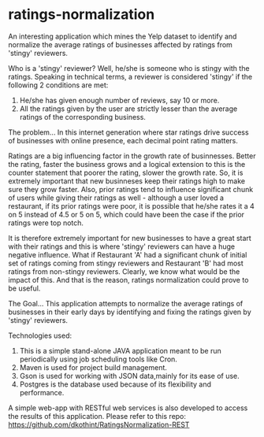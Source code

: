 # ratings-normalization
An interesting application which mines the Yelp dataset to identify and normalize the average ratings of businesses affected by ratings from 'stingy' reviewers.

Who is a 'stingy' reviewer? 
Well, he/she is someone who is stingy with the ratings. Speaking in technical terms, a reviewer is considered 'stingy' if the following 2 conditions are met:
1. He/she has given enough number of reviews, say 10 or more.
2. All the ratings given by the user are strictly lesser than the average ratings of the corresponding business.

The problem...
In this internet generation where star ratings drive success of businesses with online presence, each decimal point rating matters.   

Ratings are a big influencing factor in the growth rate of businnesses. Better the rating, faster the business grows and a logical extension to this is the counter statement that poorer the rating, slower the growth rate. So, it is extremely important that new businneses keep their ratings high to make sure they grow faster. 
Also, prior ratings tend to influence significant chunk of users while giving their ratings as well - although a user loved a restaurant, if its prior ratings were poor, it is possible that he/she rates it a 4 on 5 instead of 4.5 or 5 on 5, which could have been the case if the prior ratings were top notch. 

It is therefore extremely important for new businesses to have a great start with their ratings and this is where 'stingy' reviewers can have a huge negative influence. What if Restaurant 'A' had a significant chunk of initial set of ratings coming from stingy reviewers and Restaurant 'B' had most ratings from non-stingy reviewers. Clearly, we know what would be the impact of this. And that is the reason, ratings normalization could prove to be useful. 

The Goal...
This application attempts to normalize the average ratings of businesses in their early days by identifying and fixing the ratings given by 'stingy' reviewers.

Technologies used:
1. This is a simple stand-alone JAVA application meant to be run periodically using job scheduling tools like Cron. 
2. Maven is used for project build management. 
3. Gson is used for working with JSON data,mainly for its ease of use. 
4. Postgres is the database used because of its flexibility and performance.

A simple web-app with RESTful web services is also developed to access the results of this application.
Please refer to this repo:  https://github.com/dkothint/RatingsNormalization-REST



